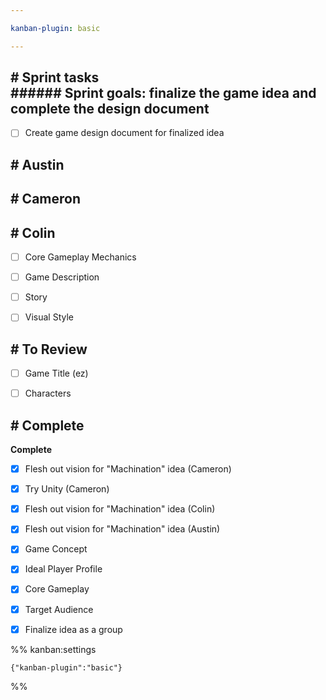 ```yaml
---

kanban-plugin: basic

---
```


## # Sprint tasks<br>###### Sprint goals: finalize the game idea and complete the design document

- [ ] Create game design document for finalized idea


## # Austin



## # Cameron



## # Colin

- [ ] Core Gameplay Mechanics
- [ ] Game Description
- [ ] Story
- [ ] Visual Style


## # To Review

- [ ] Game Title (ez)
- [ ] Characters


## # Complete

**Complete**
- [x] Flesh out vision for "Machination" idea (Cameron)
- [x] Try Unity (Cameron)
- [x] Flesh out vision for "Machination" idea (Colin)
- [x] Flesh out vision for "Machination" idea (Austin)
- [x] Game Concept
- [x] Ideal Player Profile
- [x] Core Gameplay
- [x] Target Audience
- [x] Finalize idea as a group




%% kanban:settings
```
{"kanban-plugin":"basic"}
```
%%